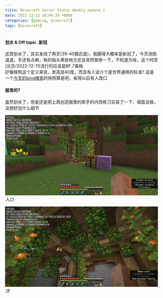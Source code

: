```yaml
---
title: Minecraft Server Status Weekly Update 1
date: 2022-12-11 20:04:29 +0800
categories: [gaming, minecraft]
tags: [minecraft]
---
```


#### 划水 & Off topic .新冠
这周划水了，其实发烧了两天(39-40摄氏度)，我脚得大概率是新冠了，今天烧刚退退，手还有点麻，有的指头某些地方还会突然那疼一下，不知道为啥，这个时空(北京/2022-12-11)流行的应该是BF.7毒株  
好像按照这个定义来说，发高烧40度，而且有人说介个是世界通用的标准?
这是一个[今天的bing搜索](</assets/archive/generic-page/新冠 发烧 40 重症 - Search.html>)的快照算是吧，省得以后有人改口  

#### 服里的?


虽然划水了，但是还是把上周创造服里的练手的内饰练习实装了一下，墙面没做，没想好加什么细节


![image](/assets/img/minecraft/2022-12-11_20.50.08.webp)
_入口_


![image](/assets/img/minecraft/2022-12-11_20.50.22.webp)
_顶_
